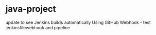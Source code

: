 # java-project
update to see Jenkins builds automatically
Using GitHub Webhook - test jenkinsfilewebhook and pipeline
